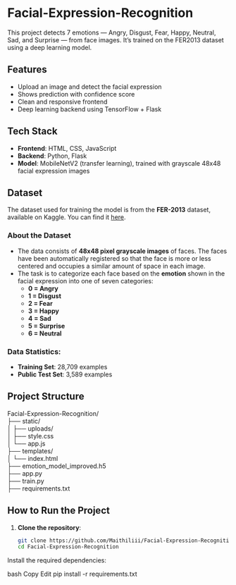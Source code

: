 # Facial-Expression-Recognition
This project detects 7 emotions — Angry, Disgust, Fear, Happy, Neutral, Sad, and Surprise — from face images. It’s trained on the FER2013 dataset using a deep learning model.  

## Features  
- Upload an image and detect the facial expression  
- Shows prediction with confidence score  
- Clean and responsive frontend  
- Deep learning backend using TensorFlow + Flask  

## Tech Stack  
- **Frontend**: HTML, CSS, JavaScript  
- **Backend**: Python, Flask  
- **Model**: MobileNetV2 (transfer learning), trained with grayscale 48x48 facial expression images

## Dataset

The dataset used for training the model is from the **FER-2013** dataset, available on Kaggle. You can find it [here](https://www.kaggle.com/datasets/msambare/fer2013).

### About the Dataset

- The data consists of **48x48 pixel grayscale images** of faces. The faces have been automatically registered so that the face is more or less centered and occupies a similar amount of space in each image.
- The task is to categorize each face based on the **emotion** shown in the facial expression into one of seven categories:
  - **0 = Angry**
  - **1 = Disgust**
  - **2 = Fear**
  - **3 = Happy**
  - **4 = Sad**
  - **5 = Surprise**
  - **6 = Neutral**

### Data Statistics:
- **Training Set**: 28,709 examples
- **Public Test Set**: 3,589 examples

## Project Structure  
Facial-Expression-Recognition/  
├── static/  
│   ├── uploads/                       
│   ├── style.css                     
│   └── app.js                       
├── templates/  
│   └── index.html                      
├── emotion_model_improved.h5          
├── app.py                             
├── train.py                           
├── requirements.txt                  

## How to Run the Project

1. **Clone the repository**:
   ```bash
   git clone https://github.com/Maithiliii/Facial-Expression-Recognition.git
   cd Facial-Expression-Recognition

Install the required dependencies:

bash
Copy
Edit
pip install -r requirements.txt
